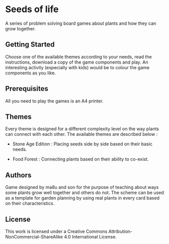 # Seeds of life
A series of problem solving board games about plants and how they can grow together.

## Getting Started
Choose one of the available themes according to your needs, read the instructions, download a copy of the game components and play. An interesting activity (especially with kids) would be to colour the game components as you like.

## Prerequisites
All you need to play the games is an A4 printer. 

## Themes
Every theme is designed for a different complexity level on the way plants can connect with each other. The available themes are described below :

+ Stone Age Edition : Placing seeds side by side based on their basic needs.

+ Food Forest : Connecting plants based on their ability to co-exist.

## Authors
Game designed by ma8u and son for the purpose of teaching about ways some plants grow well together and others do not. The scheme can be used as a template for garden planning by using real plants in every card based on their characteristics.

## License
This work is licensed under a Creative Commons Attribution-NonCommercial-ShareAlike 4.0 International License.
